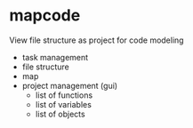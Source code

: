 # mapcode
View file structure as project for code modeling


* task management
* file structure
* map
* project management (gui)
  * list of functions
  * list of variables
  * list of objects
